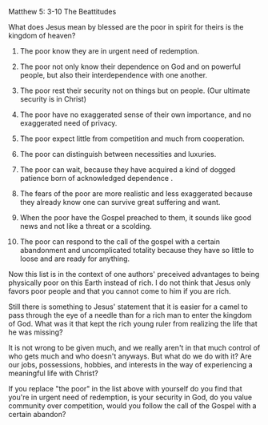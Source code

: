 Matthew 5: 3-10 The Beattitudes

What does Jesus mean by blessed are the poor in spirit for theirs is the kingdom of heaven?

1. The poor know they are in urgent need of redemption.

2. The poor not only know their dependence on God and on powerful people, but also their interdependence with one another.

3. The poor rest their security not on things but on people. (Our ultimate security is in Christ)

4. The poor have no exaggerated sense of their own importance, and no exaggerated need of privacy.

5. The poor expect little from competition and much from cooperation.
6. The poor can distinguish between necessities and luxuries.

7. The poor can wait, because they have acquired a kind of dogged patience born of acknowledged dependence .

8. The fears of the poor are more realistic and less exaggerated because they already know one can survive great suffering and want.

9. When the poor have the Gospel preached to them, it sounds like good news and not like a threat or a scolding.

10. The poor can respond to the call of the gospel with a certain abandonment and uncomplicated totality because they have so little to loose and are ready for anything.

Now this list is in the context of one authors' preceived advantages to being physically poor on this Earth instead of rich. I do not think that Jesus only favors poor people and that you cannot come to him if you are rich.

Still there is something to Jesus' statement that it is easier for a camel to pass through the eye of a needle than for a rich man to enter the kingdom of God. What was it that kept the rich young ruler from realizing the life that he was missing?

It is not wrong to be given much, and we really aren't in that much control of who gets much and who doesn't anyways. But what do we do with it? Are our jobs, possessions, hobbies, and interests in the way of experiencing a meaningful life with Christ?

If you replace "the poor" in the list above with yourself do you find that you're in urgent need of redemption, is your security in God, do you value community over competition, would you follow the call of the Gospel with a certain abandon?